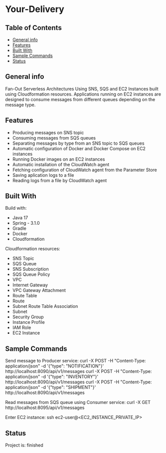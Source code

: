 # Your-Delivery

## Table of Contents

- [General info](#general-info)
- [Features](#features)
- [Built With](#built-with)
- [Sample Commands](#sample-commands)
- [Status](#status)

## General info

Fan-Out Serverless Architectures Using SNS, SQS and EC2 Instances built using Cloudformation resources. Applications running on EC2 instances are designed to consume messages from different queues depending on the message type.

## Features

- Producing messages on SNS topic
- Consuming messages from SQS queues
- Separating messages by type from an SNS topic to SQS queues
- Automatic configuration of Docker and Docker Compose on EC2 instances
- Running Docker images on an EC2 instances
- Automatic installation of the CloudWatch agent
- Fetching configuration of CloudWatch agent from the Parameter Store
- Saving aplication logs to a file
- Reading logs from a file by CloudWatch agent

## Built With

Build with:

- Java 17
- Spring - 3.1.0
- Gradle
- Docker
- Cloudformation

Cloudformation resources:

- SNS Topic
- SQS Queue
- SNS Subscription
- SQS Queue Policy
- VPC
- Internet Gateway
- VPC Gateway Attachment
- Route Table
- Route
- Subnet Route Table Association
- Subnet
- Security Group
- Instance Profile
- IAM Role
- EC2 Instance

## Sample Commands

Send message to Producer service:
curl -X POST -H "Content-Type: application/json" -d '{"type": "NOTIFICATION"}' http://localhost:8090/api/v1/messages
curl -X POST -H "Content-Type: application/json" -d '{"type": "INVENTORY"}' http://localhost:8090/api/v1/messages
curl -X POST -H "Content-Type: application/json" -d '{"type": "SHIPMENT"}' http://localhost:8090/api/v1/messages

Read messages from SQS queue using Consumer service:
curl -X GET http://localhost:8095/api/v1/messages

Enter EC2 instance:
ssh ec2-user@<EC2_INSTANCE_PRIVATE_IP>

## Status

Project is: finished
